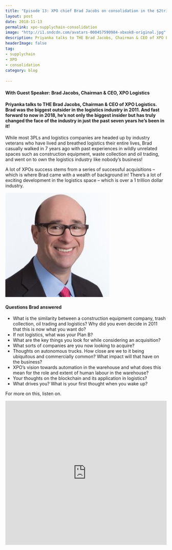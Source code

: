 ```yaml
---
title: "Episode 13: XPO chief Brad Jacobs on consolidation in the $2trillion logistics industry"
layout: post
date: 2018-11-13
permalink: xpo-supplychain-consolidation
image: "http://i1.sndcdn.com/avatars-000457590984-xbxok8-original.jpg"
description: Priyanka talks to THE Brad Jacobs, Chairman & CEO of XPO Logistics. Brad was the biggest outsider in the logistics industry in 2011. And fast forward to now in 2018, he’s not only the biggest insider but has truly changed the face of the industry in just the past seven years he’s been in it! 
headerImage: false
tag:
- supplychain
- XPO
- consolidation
category: blog

---
```

#### With Guest Speaker: Brad Jacobs, Chairman & CEO, XPO Logistics

#### Priyanka talks to THE Brad Jacobs, Chairman & CEO of XPO Logistics. Brad was the biggest outsider in the logistics industry in 2011. And fast forward to now in 2018, he’s not only the biggest insider but has truly changed the face of the industry in just the past seven years he’s been in it! 

While most 3PLs and logistics companies are headed up by industry veterans who have lived and breathed logistics their entire lives, Brad casually walked in 7 years ago with past experiences in wildly unrelated spaces such as construction equipment, waste collection and oil trading, and went on to own the logistics industry like nobody’s business! 

A lot of XPOs success stems from a series of successful acquisitions – which is where Brad came with a wealth of background in! There’s a lot of exciting development in the logistics space – which is over a 1 trillion dollar industry.


<img src= "/assets/images/brad.jpeg" alt="brad" width="325px">

#### Questions Brad answered

- What is the similarity between a construction equipment company, trash collection, oil trading and logistics? Why did you even decide in 2011 that this is now what you want do?  
- If not logistics, what was your Plan B?
- What are the key things you look for while considering an acquisition?
- What sorts of companies are you now looking to acquire?
- Thoughts on autonomous trucks. How close are we to it being ubiquitous and commercially common? What impact will that have on the business? 
- XPO’s vision towards automation in the warehouse and what does this mean for the role and extent of human labour in the warehouse?
- Your thoughts on the blockchain and its application in logistics? 
- What drives you? What is your first thought when you wake up?


For more on this, listen on.


<iframe width="100%" height="450" scrolling="no" frameborder="no" allow="autoplay" src="https://w.soundcloud.com/player/?url=https%3A//api.soundcloud.com/tracks/529120656&color=%235ba28e&auto_play=false&hide_related=false&show_comments=true&show_user=true&show_reposts=false&show_teaser=true&visual=true"></iframe>







